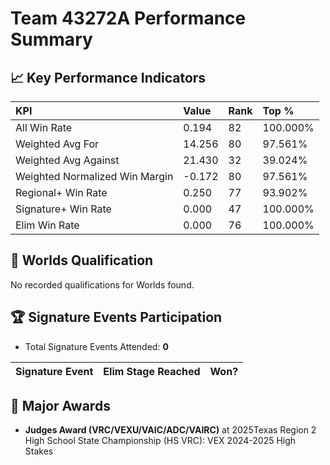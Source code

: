 # Team 43272A Performance Summary

## 📈 Key Performance Indicators
| KPI | Value | Rank | Top % |
|:---|:---|:---|:---|
| All Win Rate | 0.194 | 82 | 100.000% |
| Weighted Avg For | 14.256 | 80 | 97.561% |
| Weighted Avg Against | 21.430 | 32 | 39.024% |
| Weighted Normalized Win Margin | -0.172 | 80 | 97.561% |
| Regional+ Win Rate | 0.250 | 77 | 93.902% |
| Signature+ Win Rate | 0.000 | 47 | 100.000% |
| Elim Win Rate | 0.000 | 76 | 100.000% |


## 🎯 Worlds Qualification
No recorded qualifications for Worlds found.

## 🏆 Signature Events Participation
- Total Signature Events Attended: **0**

| Signature Event | Elim Stage Reached | Won? |
|:----------------|:-------------------|:----|


## 🥇 Major Awards
- **Judges Award (VRC/VEXU/VAIC/ADC/VAIRC)** at 2025Texas Region 2 High School State Championship (HS VRC): VEX 2024-2025 High Stakes

